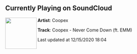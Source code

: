 ## Currently Playing on SoundCloud

[<img align="left" width="100" src="https://i1.sndcdn.com/artworks-kQFHVqheVtmbxsC5-gBNRYw-t50x50.jpg">](https://soundcloud.com/coopexofficial/never-come-down)

**Artist**: Coopex 

**Track**: Coopex - Never Come Down (ft. EMM)

Last updated at 12/15/2020 18:04
